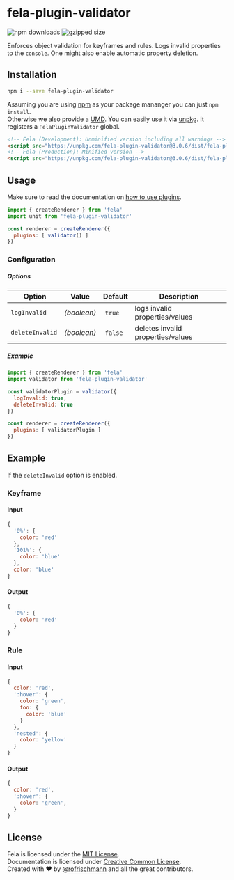 # fela-plugin-validator


<img alt="npm downloads" src="https://img.shields.io/npm/dm/fela-plugin-validator.svg">
<img alt="gzipped size" src="https://img.shields.io/badge/gzipped-0.80kb-brightgreen.svg">

Enforces object validation for keyframes and rules.
Logs invalid properties to the `console`. One might also enable automatic property deletion.

## Installation
```sh
npm i --save fela-plugin-validator
```
Assuming you are using [npm](https://www.npmjs.com) as your package mananger you can just `npm install`.<br>
Otherwise we also provide a [UMD](https://github.com/umdjs/umd). You can easily use it via [unpkg](https://unpkg.com/). It registers a `FelaPluginValidator` global.
```HTML
<!-- Fela (Development): Unminified version including all warnings -->
<script src="https://unpkg.com/fela-plugin-validator@3.0.6/dist/fela-plugin-validator.js"></script>
<!-- Fela (Production): Minified version -->
<script src="https://unpkg.com/fela-plugin-validator@3.0.6/dist/fela-plugin-validator.min.js"></script>
```

## Usage
Make sure to read the documentation on [how to use plugins](http://fela.js.org/docs/advanced/Plugins.html).

```javascript
import { createRenderer } from 'fela'
import unit from 'fela-plugin-validator'

const renderer = createRenderer({
  plugins: [ validator() ]
})
```
### Configuration
##### Options
| Option | Value | Default | Description |
| --- | --- | --- | --- |
| `logInvalid` | *(boolean)* | `true` | logs invalid properties/values |
| `deleteInvalid` | *(boolean)* | `false` | deletes invalid properties/values |

##### Example
```javascript
import { createRenderer } from 'fela'
import validator from 'fela-plugin-validator'

const validatorPlugin = validator({
  logInvalid: true,
  deleteInvalid: true
})

const renderer = createRenderer({
  plugins: [ validatorPlugin ]
})
```



## Example
If the `deleteInvalid` option is enabled.

### Keyframe
#### Input
```javascript
{
  '0%': {
    color: 'red'
  },
  '101%': {
    color: 'blue'
  },
  color: 'blue'
}
```

#### Output
```javascript
{
  '0%': {
    color: 'red'
  }
}
```
### Rule
#### Input
```javascript
{
  color: 'red',
  ':hover': {
    color: 'green',
    foo: {
      color: 'blue'
    }
  },
  'nested': {
    color: 'yellow'
  }
}
```

#### Output
```javascript
{
  color: 'red',
  ':hover': {
    color: 'green',
  }
}
```


## License
Fela is licensed under the [MIT License](http://opensource.org/licenses/MIT).<br>
Documentation is licensed under [Creative Common License](http://creativecommons.org/licenses/by/4.0/).<br>
Created with ♥ by [@rofrischmann](http://rofrischmann.de) and all the great contributors.
